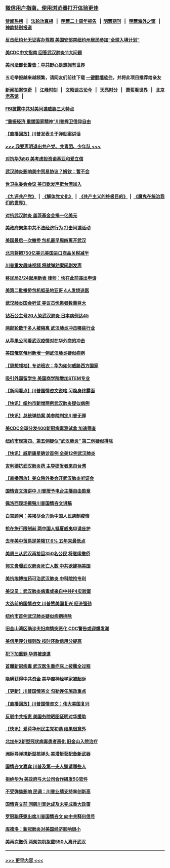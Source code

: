 ### [微信用户指南，使用浏览器打开体验更佳](https://github.com/gfw-breaker/banned-news1/blob/master/indexes/wechat-guide.md?t=0)
#### [禁闻热榜](热点新闻.md?t=0)  &nbsp;&nbsp;|&nbsp;&nbsp; [法轮功真相](https://github.com/gfw-breaker/truth/blob/master/README.md?t=0) &nbsp;&nbsp;|&nbsp;&nbsp; [明慧二十周年报告](https://github.com/gfw-breaker/mh-reports/blob/master/README.md?t=0) &nbsp;&nbsp;|&nbsp;&nbsp;[明慧期刊](https://github.com/gfw-breaker/mh-qikan) &nbsp;&nbsp;|&nbsp;&nbsp; [明慧海外之窗](https://github.com/gfw-breaker/mh-news/blob/master/README.md?t=0) &nbsp;&nbsp;|&nbsp;&nbsp; [神韵特别报道](https://github.com/gfw-breaker/mh-news/blob/master/shenyun.md?t=0)
#### [反击纽约允无证客办驾照  美国安部禁纽约州居民参加“全球入境计划”](../pages/nsc412/n11849828.md?t=02070655) 
#### [美CDC中文指南 回答武汉肺炎11大问题](../pages/nsc412/n11849703.md?t=02070655) 
#### [美司法部长警告：中共野心是想拥有世界](../pages/nsc412/n11849769.md?t=02070655) 
#### 五毛举报越来越频繁，请网友们前往下载 [一键翻墙软件](https://github.com/gfw-breaker/ssr-accounts)，并将此项目推荐给亲友
#### [新闻拍案惊奇](https://github.com/gfw-breaker/banned-news1/blob/master/pages/link4.md) &nbsp;&nbsp;|&nbsp;&nbsp; [江峰时刻](https://github.com/gfw-breaker/banned-news1/blob/master/pages/link4.md) &nbsp;&nbsp;|&nbsp;&nbsp; [文昭谈古论今](https://github.com/gfw-breaker/banned-news1/blob/master/pages/link4.md) &nbsp;&nbsp;|&nbsp;&nbsp; [天亮时分](https://github.com/gfw-breaker/banned-news1/blob/master/pages/link4.md) &nbsp;&nbsp;|&nbsp;&nbsp; [萧茗看世界](https://github.com/gfw-breaker/banned-news1/blob/master/pages/link4.md) &nbsp;&nbsp;|&nbsp;&nbsp; [北京老茶馆](https://github.com/gfw-breaker/banned-news1/blob/master/pages/link4.md) &nbsp;&nbsp;|&nbsp;&nbsp; 
#### [FBI披露中共对美间谍威胁三大特点](../pages/nsc412/n11849700.md?t=02070655) 
#### [“重振经济 重塑国家精神”川普捍卫信仰自由](../pages/nsc412/n11849641.md?t=02070655) 
#### [【直播回放】川普发表关于弹劾案讲话](../pages/nsc412/n11849472.md?t=02070655) 
#### [>>> 我要声明退出共产党、共青团、少年队 <<<](https://github.com/begood0513/goodnews/blob/master/quit/letter.md) 
#### [对抗华为5G 美考虑投资诺基亚和爱立信](../pages/nsc412/n11849510.md?t=02070655) 
#### [武汉肺炎影响美中贸易协议？姆钦：暂不会](../pages/nsc412/n11849497.md?t=02070655) 
#### [世卫执委会会议 美日欧发声挺台湾加入](../pages/nsc412/n11849433.md?t=02070655) 
#### [《九评共产党》](https://github.com/begood0513/9ping.md/blob/master/README.md) &nbsp;|&nbsp; [《解体党文化》](../../../../jtdwh.md/blob/master/README.md)  &nbsp;|&nbsp; [《共产主义的终极目的》](../../../../gczydzjmd.md/blob/master/README.md) &nbsp;|&nbsp; [《魔鬼在统治我们的世界》](../../../../mgztzwmdsj.md/blob/master/README.md) 
#### [对抗武汉肺炎 盖茨基金会捐一亿美元](../pages/nsc412/n11848953.md?t=02070655) 
#### [美政府聚焦中共不法经济行为 打击间谍活动](../pages/nsc412/n11849322.md?t=02070655) 
#### [美国最后一次撤侨 包机最早周四离开武汉](../pages/nsc412/n11849395.md?t=02070655) 
#### [北京将把750亿美元美国进口商品关税减半](../pages/nsc412/n11848896.md?t=02070655) 
#### [川普重发趣味视频 将就弹劾案闹剧发声](../pages/nsc412/n11848715.md?t=02070655) 
#### [移民局2/24起用新表  律师：快在此前递出申请](../pages/nsc412/n11848220.md?t=02070655) 
#### [美第二批撤侨包机抵圣地亚哥 4人发烧送医](../pages/nsc412/n11847923.md?t=02070655) 
#### [武汉肺炎国会听证 美议员忧患者数量巨大](../pages/nsc412/n11844851.md?t=02070655) 
#### [钻石公主号20人染武汉肺炎 日本病例达45](../pages/nsc412/n11847823.md?t=02070655) 
#### [两邮轮数千多人被隔离 武汉肺炎冲击哪些行业](../pages/nsc412/n11847456.md?t=02070655) 
#### [从苹果公司看武汉疫情对在华外商的冲击](../pages/nsc412/n11847586.md?t=02070655) 
#### [美国俄亥俄州新增一例武汉肺炎疑似病例](../pages/nsc412/n11847714.md?t=02070655) 
#### [【思想领袖】专访班农：华为如何威胁西方国家](../pages/nsc412/n11847306.md?t=02070655) 
#### [吸引外国留学生 美国商学院增加STEM专业](../pages/nsc412/n11847417.md?t=02070655) 
#### [【新闻看点】川普国情咨文说啥 习隐身终露面](../pages/nsc412/n11847016.md?t=02070655) 
#### [【快讯】纽约市新增两例武汉肺炎疑似病例](../pages/nsc412/n11847250.md?t=02070655) 
#### [【快讯】总统弹劾案 美参院判定川普无罪](../pages/nsc412/n11847316.md?t=02070655) 
#### [美CDC全球分发400新冠病毒测试盒 加速筛查](../pages/nsc412/n11847260.md?t=02070655) 
#### [纽约市现第四、第五例疑似“武汉肺炎”   第二例疑似排除](../pages/nsc412/n11847332.md?t=02070655) 
#### [【快讯】威斯康星确诊首例 全美12例武汉肺炎](../pages/nsc412/n11847162.md?t=02070655) 
#### [吉利德抗武汉肺炎药 主导研发者来自台湾](../pages/nsc412/n11847064.md?t=02070655) 
#### [【直播回放】美众院外委会开武汉肺炎听证会](../pages/nsc412/n11846727.md?t=02070655) 
#### [国情咨文演讲中 川普授予电台主播自由勋章](../pages/nsc412/n11846815.md?t=02070655) 
#### [佩洛西现场撕毁川普国情咨文讲稿](../pages/nsc412/n11846724.md?t=02070655) 
#### [白宫顾问：美竭尽全力助中国人民遏制疫情](../pages/nsc412/n11846756.md?t=02070655) 
#### [抢在旅行限制前 两中国人抵夏威夷申请庇护](../pages/nsc412/n11846866.md?t=02070655) 
#### [去年美中贸易逆差降17.6% 五年来最低点](../pages/nsc412/n11846755.md?t=02070655) 
#### [美周三从武汉再接回350名公民 将继续撤侨](../pages/nsc412/n11846705.md?t=02070655) 
#### [郭文贵曝武汉肺炎死亡人数 中共欲嫁祸美国](../pages/nsc412/n11846240.md?t=02070655) 
#### [美抗埃博拉药可治武汉肺炎 中科院抢专利](../pages/nsc412/n11846409.md?t=02070655) 
#### [美议员：武汉肺炎病毒或来自中共P4实验室](../pages/nsc412/n11846043.md?t=02070655) 
#### [大选前的国情咨文 川普赞美国复兴 经济强劲](../pages/nsc412/n11845526.md?t=02070655) 
#### [纽约市首例武汉肺炎疑似病例排除](../pages/nsc412/n11844989.md?t=02070655) 
#### [旧金山湾区确诊夫妇病情突恶化 CDC警告或迎爆发潮](../pages/nsc412/n11845730.md?t=02070655) 
#### [美信用评分规则改  按时还款信用分提高](../pages/nsc412/n11845488.md?t=02070655) 
#### [犯下加重罪 华男被速遣](../pages/nsc412/n11845476.md?t=02070655) 
#### [首曝新冠病毒 武汉医生重症床上披露全过程](../pages/nsc412/n11845150.md?t=02070655) 
#### [隐瞒获得中共资金 美华裔神经学家被起诉](../pages/nsc412/n11844879.md?t=02070655) 
#### [【更新】川普国情咨文 勾勒连任施政重点](../pages/nsc412/n11845223.md?t=02070655) 
#### [【直播回放】川普国情咨文：伟大美国复兴](../pages/nsc412/n11842079.md?t=02070655) 
#### [反驳中共指责 美国务院晒图证明对华援助](../pages/nsc412/n11844859.md?t=02070655) 
#### [【快讯】爱荷华州民主党初选 结果很意外](../pages/nsc412/n11844878.md?t=02070655) 
#### [北加州2新型冠状病毒患者恶化 旧金山入院治疗](../pages/nsc412/n11844842.md?t=02070655) 
#### [洲际导弹携新型核弹头 美潜艇获配备新武器](../pages/nsc412/n11844680.md?t=02070655) 
#### [国情咨文嘉宾 川普及第一夫人邀请哪些人](../pages/nsc412/n11844712.md?t=02070655) 
#### [拒绝华为 美政府与大公司合作研发5G软件](../pages/nsc412/n11844625.md?t=02070655) 
#### [不受弹劾影响 民调：川普业绩支持率创新高](../pages/nsc412/n11844622.md?t=02070655) 
#### [国情咨文前 回顾川普达成及未完成重大政策](../pages/nsc412/n11844581.md?t=02070655) 
#### [罗冠聪获邀出席川普国情咨文 向中共释何信号](../pages/nsc412/n11844355.md?t=02070655) 
#### [库德洛：新冠肺炎对美国经济影响很小](../pages/nsc412/n11844418.md?t=02070655) 
#### [美再次撤侨 两架包机拟载550人离开武汉](../pages/nsc412/n11844407.md?t=02070655) 

----
#### [ >>> 更早内容 <<< ](../indexes/nsc412-earlier.md)

